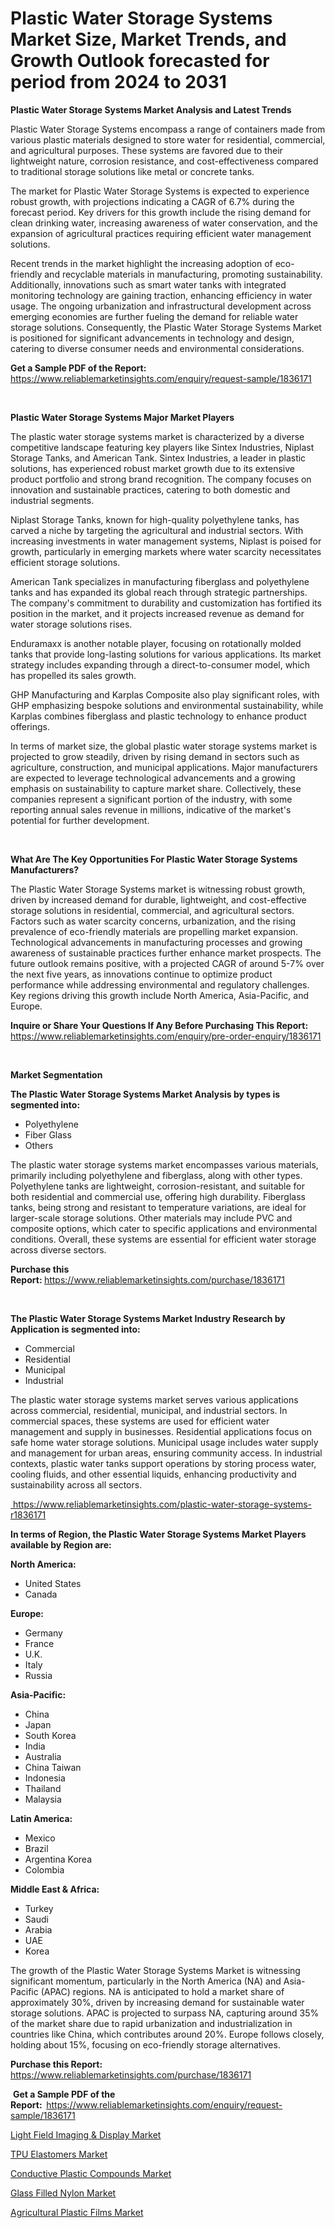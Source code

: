 <p><h1>Plastic Water Storage Systems Market Size, Market Trends, and Growth Outlook forecasted for period from 2024 to 2031</h1></p><p><strong>Plastic Water Storage Systems Market Analysis and Latest Trends</strong></p>
<p><p>Plastic Water Storage Systems encompass a range of containers made from various plastic materials designed to store water for residential, commercial, and agricultural purposes. These systems are favored due to their lightweight nature, corrosion resistance, and cost-effectiveness compared to traditional storage solutions like metal or concrete tanks.</p><p>The market for Plastic Water Storage Systems is expected to experience robust growth, with projections indicating a CAGR of 6.7% during the forecast period. Key drivers for this growth include the rising demand for clean drinking water, increasing awareness of water conservation, and the expansion of agricultural practices requiring efficient water management solutions. </p><p>Recent trends in the market highlight the increasing adoption of eco-friendly and recyclable materials in manufacturing, promoting sustainability. Additionally, innovations such as smart water tanks with integrated monitoring technology are gaining traction, enhancing efficiency in water usage. The ongoing urbanization and infrastructural development across emerging economies are further fueling the demand for reliable water storage solutions. Consequently, the Plastic Water Storage Systems Market is positioned for significant advancements in technology and design, catering to diverse consumer needs and environmental considerations.</p></p>
<p><strong>Get a Sample PDF of the Report:&nbsp;</strong> <a href="https://www.reliablemarketinsights.com/enquiry/request-sample/1836171?utm_campaign=1740&utm_medium=2&utm_source=Github&utm_content=ia&utm_term=16102024&utm_id=plastic-water-storage-systems">https://www.reliablemarketinsights.com/enquiry/request-sample/1836171</a></p>
<p>&nbsp;</p>
<p><strong>Plastic Water Storage Systems Major Market Players</strong></p>
<p><p>The plastic water storage systems market is characterized by a diverse competitive landscape featuring key players like Sintex Industries, Niplast Storage Tanks, and American Tank. Sintex Industries, a leader in plastic solutions, has experienced robust market growth due to its extensive product portfolio and strong brand recognition. The company focuses on innovation and sustainable practices, catering to both domestic and industrial segments.</p><p>Niplast Storage Tanks, known for high-quality polyethylene tanks, has carved a niche by targeting the agricultural and industrial sectors. With increasing investments in water management systems, Niplast is poised for growth, particularly in emerging markets where water scarcity necessitates efficient storage solutions.</p><p>American Tank specializes in manufacturing fiberglass and polyethylene tanks and has expanded its global reach through strategic partnerships. The company's commitment to durability and customization has fortified its position in the market, and it projects increased revenue as demand for water storage solutions rises.</p><p>Enduramaxx is another notable player, focusing on rotationally molded tanks that provide long-lasting solutions for various applications. Its market strategy includes expanding through a direct-to-consumer model, which has propelled its sales growth.</p><p>GHP Manufacturing and Karplas Composite also play significant roles, with GHP emphasizing bespoke solutions and environmental sustainability, while Karplas combines fiberglass and plastic technology to enhance product offerings.</p><p>In terms of market size, the global plastic water storage systems market is projected to grow steadily, driven by rising demand in sectors such as agriculture, construction, and municipal applications. Major manufacturers are expected to leverage technological advancements and a growing emphasis on sustainability to capture market share. Collectively, these companies represent a significant portion of the industry, with some reporting annual sales revenue in millions, indicative of the market's potential for further development.</p></p>
<p>&nbsp;</p>
<p><strong>What Are The Key Opportunities For Plastic Water Storage Systems Manufacturers?</strong></p>
<p><p>The Plastic Water Storage Systems market is witnessing robust growth, driven by increased demand for durable, lightweight, and cost-effective storage solutions in residential, commercial, and agricultural sectors. Factors such as water scarcity concerns, urbanization, and the rising prevalence of eco-friendly materials are propelling market expansion. Technological advancements in manufacturing processes and growing awareness of sustainable practices further enhance market prospects. The future outlook remains positive, with a projected CAGR of around 5-7% over the next five years, as innovations continue to optimize product performance while addressing environmental and regulatory challenges. Key regions driving this growth include North America, Asia-Pacific, and Europe.</p></p>
<p><strong>Inquire or Share Your Questions If Any Before Purchasing This Report:</strong> <a href="https://www.reliablemarketinsights.com/enquiry/pre-order-enquiry/1836171?utm_campaign=1740&utm_medium=2&utm_source=Github&utm_content=ia&utm_term=16102024&utm_id=plastic-water-storage-systems">https://www.reliablemarketinsights.com/enquiry/pre-order-enquiry/1836171</a></p>
<p>&nbsp;</p>
<p><strong>Market Segmentation</strong></p>
<p><strong>The Plastic Water Storage Systems Market Analysis by types is segmented into:</strong></p>
<p><ul><li>Polyethylene</li><li>Fiber Glass</li><li>Others</li></ul></p>
<p><p>The plastic water storage systems market encompasses various materials, primarily including polyethylene and fiberglass, along with other types. Polyethylene tanks are lightweight, corrosion-resistant, and suitable for both residential and commercial use, offering high durability. Fiberglass tanks, being strong and resistant to temperature variations, are ideal for larger-scale storage solutions. Other materials may include PVC and composite options, which cater to specific applications and environmental conditions. Overall, these systems are essential for efficient water storage across diverse sectors.</p></p>
<p><strong>Purchase this Report:&nbsp;</strong><a href="https://www.reliablemarketinsights.com/purchase/1836171?utm_campaign=1740&utm_medium=2&utm_source=Github&utm_content=ia&utm_term=16102024&utm_id=plastic-water-storage-systems">https://www.reliablemarketinsights.com/purchase/1836171</a></p>
<p>&nbsp;</p>
<p><strong>The Plastic Water Storage Systems Market Industry Research by Application is segmented into:</strong></p>
<p><ul><li>Commercial</li><li>Residential</li><li>Municipal</li><li>Industrial</li></ul></p>
<p><p>The plastic water storage systems market serves various applications across commercial, residential, municipal, and industrial sectors. In commercial spaces, these systems are used for efficient water management and supply in businesses. Residential applications focus on safe home water storage solutions. Municipal usage includes water supply and management for urban areas, ensuring community access. In industrial contexts, plastic water tanks support operations by storing process water, cooling fluids, and other essential liquids, enhancing productivity and sustainability across all sectors.</p></p>
<p><a href="https://www.reliablemarketinsights.com/plastic-water-storage-systems-r1836171?utm_campaign=1740&utm_medium=2&utm_source=Github&utm_content=ia&utm_term=16102024&utm_id=plastic-water-storage-systems">&nbsp;https://www.reliablemarketinsights.com/plastic-water-storage-systems-r1836171</a></p>
<p><strong>In terms of Region, the Plastic Water Storage Systems Market Players available by Region are:</strong></p>
<p>
    <p> <strong> North America: </strong>
        <ul>
            <li>United States</li>
            <li>Canada</li>
        </ul>
        </p> 
    <p> <strong> Europe: </strong>
        <ul>
            <li>Germany</li>
            <li>France</li>
            <li>U.K.</li>
            <li>Italy</li>
            <li>Russia</li>
        </ul>
        </p> 
    <p> <strong> Asia-Pacific: </strong>
        <ul>
            <li>China</li>
            <li>Japan</li>
            <li>South Korea</li>
            <li>India</li>
            <li>Australia</li>
            <li>China Taiwan</li>
            <li>Indonesia</li>
            <li>Thailand</li>
            <li>Malaysia</li>
        </ul>
        </p> 
    <p> <strong> Latin America: </strong>
        <ul>
            <li>Mexico</li>
            <li>Brazil</li>
            <li>Argentina Korea</li>
            <li>Colombia</li>
        </ul>
        </p> 
    <p> <strong> Middle East & Africa: </strong>
        <ul>
            <li>Turkey</li>
            <li>Saudi</li>
            <li>Arabia</li>
            <li>UAE</li>
            <li>Korea</li>
        </ul>
    </p>
    </p>
<p><p>The growth of the Plastic Water Storage Systems Market is witnessing significant momentum, particularly in the North America (NA) and Asia-Pacific (APAC) regions. NA is anticipated to hold a market share of approximately 30%, driven by increasing demand for sustainable water storage solutions. APAC is projected to surpass NA, capturing around 35% of the market share due to rapid urbanization and industrialization in countries like China, which contributes around 20%. Europe follows closely, holding about 15%, focusing on eco-friendly storage alternatives.</p></p>
<p><strong>Purchase this Report: </strong><a href="https://www.reliablemarketinsights.com/purchase/1836171?utm_campaign=1740&utm_medium=2&utm_source=Github&utm_content=ia&utm_term=16102024&utm_id=plastic-water-storage-systems">https://www.reliablemarketinsights.com/purchase/1836171</a></p>
<p>&nbsp;<strong>Get a Sample PDF of the Report:&nbsp;&nbsp;</strong><a href="https://www.reliablemarketinsights.com/enquiry/request-sample/1836171?utm_campaign=1740&utm_medium=2&utm_source=Github&utm_content=ia&utm_term=16102024&utm_id=plastic-water-storage-systems">https://www.reliablemarketinsights.com/enquiry/request-sample/1836171</a></p>
<p><strong></strong></p>
<p><p><a href="https://github.com/LilianFaulkner65/Market-Research-Report-List-1/blob/main/light-field-imaging-display-market.md?utm_campaign=1740&utm_medium=2&utm_source=Github&utm_content=ia&utm_term=16102024&utm_id=plastic-water-storage-systems">Light Field Imaging & Display Market</a></p><p><a href="https://www.linkedin.com/pulse/tpu-elastomers-market-size-share-growth-analysis-type-application-odsye?utm_campaign=1740&utm_medium=2&utm_source=Github&utm_content=ia&utm_term=16102024&utm_id=plastic-water-storage-systems">TPU Elastomers Market</a></p><p><a href="https://www.linkedin.com/pulse/future-innovation-global-conductive-plastic-compounds-market-debmc?utm_campaign=1740&utm_medium=2&utm_source=Github&utm_content=ia&utm_term=16102024&utm_id=plastic-water-storage-systems">Conductive Plastic Compounds Market</a></p><p><a href="https://www.linkedin.com/pulse/glass-filled-nylon-market-outlook-current-assessment-future-projections-xjzle?utm_campaign=1740&utm_medium=2&utm_source=Github&utm_content=ia&utm_term=16102024&utm_id=plastic-water-storage-systems">Glass Filled Nylon Market</a></p><p><a href="https://www.linkedin.com/pulse/agricultural-plastic-films-market-global-regional-analysis-lbi7e?utm_campaign=1740&utm_medium=2&utm_source=Github&utm_content=ia&utm_term=16102024&utm_id=plastic-water-storage-systems">Agricultural Plastic Films Market</a></p></p>